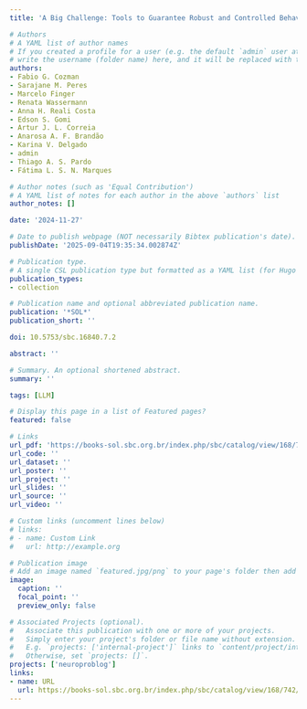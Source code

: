 ```yaml
---
title: 'A Big Challenge: Tools to Guarantee Robust and Controlled Behavior of Large Language Models'

# Authors
# A YAML list of author names
# If you created a profile for a user (e.g. the default `admin` user at `content/authors/admin/`), 
# write the username (folder name) here, and it will be replaced with their full name and linked to their profile.
authors:
- Fabio G. Cozman
- Sarajane M. Peres
- Marcelo Finger
- Renata Wassermann
- Anna H. Reali Costa
- Edson S. Gomi
- Artur J. L. Correia
- Anarosa A. F. Brandão
- Karina V. Delgado
- admin
- Thiago A. S. Pardo
- Fátima L. S. N. Marques

# Author notes (such as 'Equal Contribution')
# A YAML list of notes for each author in the above `authors` list
author_notes: []

date: '2024-11-27'

# Date to publish webpage (NOT necessarily Bibtex publication's date).
publishDate: '2025-09-04T19:35:34.002874Z'

# Publication type.
# A single CSL publication type but formatted as a YAML list (for Hugo requirements).
publication_types:
- collection

# Publication name and optional abbreviated publication name.
publication: '*SOL*'
publication_short: ''

doi: 10.5753/sbc.16840.7.2

abstract: ''

# Summary. An optional shortened abstract.
summary: ''

tags: [LLM]

# Display this page in a list of Featured pages?
featured: false

# Links
url_pdf: 'https://books-sol.sbc.org.br/index.php/sbc/catalog/view/168/742/1424'
url_code: ''
url_dataset: ''
url_poster: ''
url_project: ''
url_slides: ''
url_source: ''
url_video: ''

# Custom links (uncomment lines below)
# links:
# - name: Custom Link
#   url: http://example.org

# Publication image
# Add an image named `featured.jpg/png` to your page's folder then add a caption below.
image:
  caption: ''
  focal_point: ''
  preview_only: false

# Associated Projects (optional).
#   Associate this publication with one or more of your projects.
#   Simply enter your project's folder or file name without extension.
#   E.g. `projects: ['internal-project']` links to `content/project/internal-project/index.md`.
#   Otherwise, set `projects: []`.
projects: ['neuroproblog']
links:
- name: URL
  url: https://books-sol.sbc.org.br/index.php/sbc/catalog/view/168/742/1424
---
```



